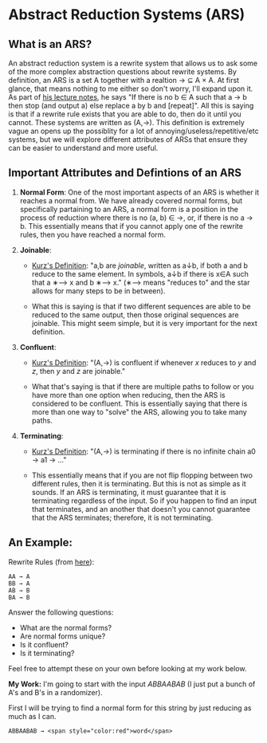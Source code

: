 # Abstract Reduction Systems (ARS)

## What is an ARS?
An abstract reduction system is a rewrite system that allows us to ask some of the more complex abstraction questions about rewrite systems. By definition, an ARS is a set A together with a realtion → ⊆ A × A. At first glance, that means nothing to me either so don't worry, I'll expand upon it. As part of [his lecture notes](https://hackmd.io/@alexhkurz/BJfvFVK8v#Models-of-computation), he says "If there is no b ∈ A such that a → b then stop (and output a) else replace a by b and [repeat]". All this is saying is that if a rewrite rule exists that you are able to do, then do it until you cannot. These systems are written as (A,→). This definition is extremely vague an opens up the possiblity for a lot of annoying/useless/repetitive/etc systems, but we will explore different attributes of ARSs that ensure they can be easier to understand and more useful.

## Important Attributes and Defintions of an ARS
1. **Normal Form**: One of the most important aspects of an ARS is whether it reaches a normal from. We have already covered normal forms, but specifically partaining to an ARS, a normal form is a position in the process of reduction where  there is no (a, b) ∈ →, or, if there is no a → b. This essentially means that if you cannot apply one of the rewrite rules, then you have reached a normal form.

2. **Joinable**:
    - [Kurz's Definition](https://hackmd.io/@alexhkurz/r1hRZaG8v#Definitions): "a,b are *joinable*, written as a↓b, if both a and b reduce to the same element. In symbols, a↓b if there is x∈A such that a ∗⟶ x and b ∗⟶ x." (∗⟶ means "reduces to" and the star allows for many steps to be in between).

    - What this is saying is that if two different sequences are able to be reduced to the same output, then those original sequences are joinable. This might seem simple, but it is very important for the next definition. 

3. **Confluent**:
    - [Kurz's Definition](https://hackmd.io/@alexhkurz/r1hRZaG8v#Definitions): "(A,→) is confluent if whenever *x* reduces to *y* and *z*, then *y* and *z* are joinable."

    -  What that's saying is that if there are multiple paths to follow or you have more than one option when reducing, then the ARS is considered to be confluent. This is essentially saying that there is more than one way to "solve" the ARS, allowing you to take many paths.

4. **Terminating**:
    - [Kurz's Definition](https://hackmd.io/@alexhkurz/r1hRZaG8v#Definitions): "(A,→) is terminating if there is no infinite chain a0 → a1 → …"

    - This essentially means that if you are not flip flopping between two different rules, then it is terminating. But this is not as simple as it sounds. If an ARS is terminating, it must guarantee that it is terminating regardless of the input. So if you happen to find an input that terminates, and an another that doesn't you cannot guarantee that the ARS terminates; therefore, it is not terminating.

## An Example:
Rewrite Rules (from [here](https://hackmd.io/@alexhkurz/BJfvFVK8v#Examples-and-Exercises)):
```
AA → A
BB → A
AB → B
BA → B
```

Answer the following questions: 
- What are the normal forms?
- Are normal forms unique?
- Is it confluent?
- Is it terminating?

Feel free to attempt these on your own before looking at my work below.

**My Work:**
I'm going to start with the input *ABBAABAB* (I just put a bunch of A's and B's in a randomizer).

First I will be trying to find a normal form for this string by just reducing as much as I can.
```
ABBAABAB → <span style="color:red">word</span>
```